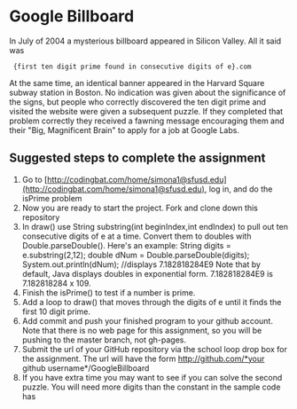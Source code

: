Google Billboard
==================
In July of 2004 a mysterious billboard appeared in Silicon Valley. All it said was  

     {first ten digit prime found in consecutive digits of e}.com

At the same time, an identical banner appeared in the Harvard Square subway station in Boston. No indication was given about the significance of the signs, but people who correctly discovered the ten digit prime and visited the website were given a subsequent puzzle. If they completed that problem correctly they received a fawning message encouraging them and their "Big, Magnificent Brain" to apply for a job at Google Labs.

Suggested steps to complete the assignment
------------------------------------------
1. Go to [http://codingbat.com/home/simona1@sfusd.edu](http://codingbat.com/home/simona1@sfusd.edu), log in, and do the isPrime problem
2. Now you are ready to start the project. Fork and clone down this repository
3. In draw() use String substring(int beginIndex,int endIndex) to pull out ten consecutive digits of e at a time. Convert them to doubles with Double.parseDouble(). Here's an example:
     String digits = e.substring(2,12); 
     double dNum = Double.parseDouble(digits); 
     System.out.println(dNum);  //displays 7.182818284E9
Note that by default, Java displays doubles in exponential form. 7.182818284E9 is 7.182818284 x 109.
5. Finish the isPrime() to test if a number is prime.
6. Add a loop to draw() that moves through the digits of e until it finds the first 10 digit prime.
7. Add commit and push your finished program to your github account. Note that there is no web page for this assignment, so you will be pushing to the master branch, not gh-pages. 
8. Submit the url of your GitHub repository via the school loop drop box for the assignment. The url will have the form http://github.com/*your github username*/GoogleBillboard
9. If you have extra time you may want to see if you can solve the second puzzle. You will need more digits than the constant in the sample code has